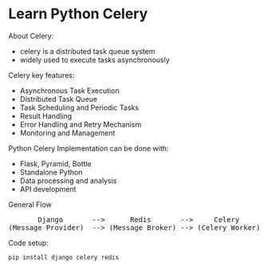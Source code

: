 # Learn Python Celery

About Celery:
  - celery is a distributed task queue system
  - widely used to execute tasks asynchronously

Celery key features:
  - Asynchronous Task Execution
  - Distributed Task Queue
  - Task Scheduling and Periodic Tasks
  - Result Handling
  - Error Handling and Retry Mechanism
  - Monitoring and Management

Python Celery Implementation can be done with:
  - Flask, Pyramid, Bottle
  - Standalone Python
  - Data processing and analysis
  - API development


General Flow
<pre>
       Django       -->      Redis       -->     Celery      -->       DB
(Message Provider)  --> (Message Broker) --> (Celery Worker) --> (Result Backend)
</pre>


Code setup:
```
pip install django celery redis
```
